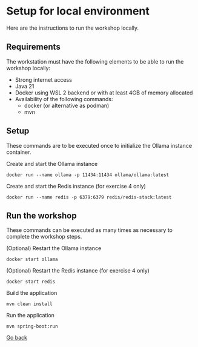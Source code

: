 # Setup for local environment

Here are the instructions to run the workshop locally.

## Requirements

The workstation must have the following elements to be able to run the workshop locally:

- Strong internet access
- Java 21
- Docker using WSL 2 backend or with at least 4GB of memory allocated
- Availability of the following commands:
  - docker (or alternative as podman)
  - mvn

## Setup

These commands are to be executed once to initialize the Ollama instance container.

Create and start the Ollama instance

```shell
docker run --name ollama -p 11434:11434 ollama/ollama:latest
```

Create and start the Redis instance (for exercise 4 only)

```shell
docker run --name redis -p 6379:6379 redis/redis-stack:latest
```

## Run the workshop

These commands can be executed as many times as necessary to complete the workshop steps.

(Optional) Restart the Ollama instance

```shell
docker start ollama
```

(Optional) Restart the Redis instance (for exercise 4 only)

```shell
docker start redis
```

Build the application

```shell
mvn clean install
```

Run the application

```shell
mvn spring-boot:run
```

[Go back](../../README.md)
